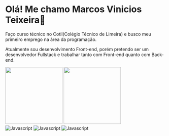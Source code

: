 <h1>Olá! Me chamo Marcos Vinicios Teixeira👋</h1>

<p>Faço curso técnico no Cotil(Colégio Técnico de Limeira) e busco meu primeiro emprego na área da programação.</p>
<p>Atualmente sou desenvolvimento Front-end, porém pretendo ser um desenvolvedor Fullstack e trabalhar tanto com Front-end quanto com Back-end.</p>

<div>
  <img height="180em" src="https://github-readme-stats.vercel.app/api?username=Marcos-Vinicios-dv&show_icons=true&theme=dracula&include_all_commits=true&count_private=true"/>
  <img height="180em" src="https://github-readme-stats.vercel.app/api/top-langs/?username=Marcos-Vinicios-dv&layout=compact&langs_count=16&theme=dracula"/>
</div>

<div>
  <img align="center" alt="Javascript" src="https://icongr.am/devicon/javascript-original.svg?size=30&color=currentColor">
  <img align="center" alt="Javascript" src="https://icongr.am/devicon/typescript-plain.svg?size=30&color=currentColor">
  <img align="center" alt="Javascript" src="https://icongr.am/devicon/react-original.svg?size=30&color=currentColor">
</div>
  

